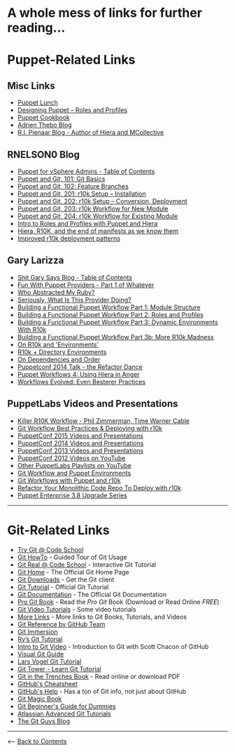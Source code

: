 
# A whole mess of links for further reading... #

# Puppet-Related Links #

## Misc Links ##
- [Puppet Lunch](http://puppetlunch.com/contents/)
- [Designing Puppet – Roles and Profiles](http://www.craigdunn.org/2012/05/239/)
- [Puppet Cookbook](http://www.puppetcookbook.com/)
- [Adrien Thebo Blog](http://somethingsinistral.net/blog/)
- [R.I. Pienaar Blog - Author of Hiera and MCollective](https://www.devco.net/)

## RNELSON0 Blog ##
- [Puppet for vSphere Admins - Table of Contents](http://rnelson0.com/puppet-for-vsphere-admins/)
- [Puppet and Git, 101: Git Basics](http://rnelson0.com/2014/05/05/puppet-and-git-101-git-basics/)
- [Puppet and Git, 102: Feature Branches](http://rnelson0.com/2014/05/12/puppet-and-git-102-feature-branches/)
- [Puppet and Git, 201: r10k Setup – Installation](http://rnelson0.com/2014/05/19/puppet-and-git-201-r10k-setup-installation/)
- [Puppet and Git, 202: r10k Setup – Conversion, Deployment](http://rnelson0.com/2014/05/26/puppet-and-git-202-r10k-setup-conversion-deployment/)
- [Puppet and Git, 203: r10k Workflow for New Module](http://rnelson0.com/2014/06/02/puppet-and-git-203-r10k-workflow-new-module/)
- [Puppet and Git, 204: r10k Workflow for Existing Module](http://rnelson0.com/2014/06/09/puppet-and-git-204-r10k-workflow-for-existing-module/)
- [Intro to Roles and Profiles with Puppet and Hiera](http://rnelson0.com/2014/07/14/intro-to-roles-and-profiles-with-puppet-and-hiera/)
- [Hiera, R10K, and the end of manifests as we know them](http://rnelson0.com/2014/07/21/hiera-r10k-and-the-end-of-manifests-as-we-know-them/)
- [Improved r10k deployment patterns](http://rnelson0.com/2015/04/15/improved-r10k-deployment-patterns/)

## Gary Larizza ##
- [Shit Gary Says Blog - Table of Contents](http://garylarizza.com/blog/categories/puppet/)
- [Fun With Puppet Providers - Part 1 of Whatever](http://garylarizza.com/blog/2013/11/25/fun-with-providers/)
- [Who Abstracted My Ruby?](http://garylarizza.com/blog/2013/11/26/fun-with-providers-part-2/)
- [Seriously, What Is This Provider Doing?](http://garylarizza.com/blog/2013/12/15/seriously-what-is-this-provider-doing/)
- [Building a Functional Puppet Workflow Part 1: Module Structure](http://garylarizza.com/blog/2014/02/17/puppet-workflow-part-1/)
- [Building a Functional Puppet Workflow Part 2: Roles and Profiles](http://garylarizza.com/blog/2014/02/17/puppet-workflow-part-2/)
- [Building a Functional Puppet Workflow Part 3: Dynamic Environments With R10k](http://garylarizza.com/blog/2014/02/18/puppet-workflow-part-3/)
- [Building a Functional Puppet Workflow Part 3b: More R10k Madness](http://garylarizza.com/blog/2014/03/07/puppet-workflow-part-3b/)
- [On R10k and 'Environments'](http://garylarizza.com/blog/2014/03/26/random-r10k-workflow-ideas/)
- [R10k + Directory Environments](http://garylarizza.com/blog/2014/08/31/r10k-plus-directory-environments/)
- [On Dependencies and Order](http://garylarizza.com/blog/2014/10/19/on-dependencies-and-order/)
- [Puppetconf 2014 Talk - the Refactor Dance](http://garylarizza.com/blog/2014/10/23/puppetconf-2014-talk/)
- [Puppet Workflows 4: Using Hiera in Anger](http://garylarizza.com/blog/2014/10/24/puppet-workflows-4-using-hiera-in-anger/)
- [Workflows Evolved: Even Besterer Practices](http://garylarizza.com/blog/2015/11/16/workflows-evolved-even-besterer-practices/)

## PuppetLabs Videos and Presentations ##
- [Killer R10K Workflow - Phil Zimmerman, Time Warner Cable](https://puppetlabs.com/presentations/killer-r10k-workflow-phil-zimmerman-time-warner-cable)
- [Git Workflow Best Practices & Deploying with r10k](https://puppetlabs.com/webinars/git-workflow-best-practices-deploying-r10k)
- [PuppetConf 2015 Videos and Presentations](https://puppetlabs.com/puppetconf-2015-videos-and-presentations)
- [PuppetConf 2014 Videos and Presentations](https://puppetlabs.com/puppetconf-2014-videos-and-presentations)
- [PuppetConf 2013 Videos and Presentations](https://puppetlabs.com/resources/puppetconf-2013)
- [PuppetConf 2012 Videos on YouTube](https://www.youtube.com/playlist?list=PLV86BgbREluVFB73Wwqp_tCbw5Z9TMLX1)
- [Other PuppetLabs Playlists on YouTube](https://www.youtube.com/user/PuppetLabsInc/playlists)
- [Git Workflow and Puppet Environments](https://puppetlabs.com/blog/git-workflow-and-puppet-environments)
- [Git Workflows with Puppet and r10k](https://puppetlabs.com/blog/git-workflows-puppet-and-r10k)
- [Refactor Your Monolithic Code Repo To Deploy with r10k](https://puppetlabs.com/blog/refactor-your-monolithic-code-repo-to-deploy-with-r10k)
- [Puppet Enterprise 3.8 Upgrade Series ](https://puppetlabs.com/puppet/whats-new/puppet-enterprise-3.8-upgrade-series)

---

# Git-Related Links #

- [Try Git @ Code School](http://try.github.io/)
- [Git HowTo](https://githowto.com/) - Guided Tour of Git Usage
- [Git Real @ Code School](http://gitreal.codeschool.com/) - Interactive Git Tutorial
- [Git Home](https://git-scm.com/) - The Official Git Home Page
- [Git Downloads](https://git-scm.com/downloads) - Get the Git client
- [Git Tutorial](https://git-scm.com/docs/gittutorial) - Official Git Tutorial
- [Git Documentation](https://git-scm.com/docs) - The Official Git Documentation
- [Pro Git Book](https://git-scm.com/book/) - Read the *Pro Git* Book (Download or Read Online *FREE*)
- [Git Video Tutorials](https://git-scm.com/videos) - Some video tutorials
- [More Links](https://git-scm.com/doc/ext) - More links to Git Books, Tutorials, and Videos
- [Git Reference by GitHub Team](http://gitref.org/)
- [Git Immersion](http://gitimmersion.com/)
- [Ry’s Git Tutorial](http://rypress.com/tutorials/git/)
- [Intro to Git Video](https://youtu.be/ZDR433b0HJY) - Introduction to Git with Scott Chacon of GitHub
- [Visual Git Guide](http://marklodato.github.io/visual-git-guide/index-en.html)
- [Lars Vogel Git Tutorial](http://www.vogella.com/tutorials/Git/article.html)
- [Git Tower - Learn Git Tutorial](https://www.git-tower.com/learn/)
- [Git in the Trenches Book](http://cbx33.github.io/gitt/intro.html) - Read online or download PDF
- [GitHub's Cheatsheet](https://training.github.com/kit/downloads/github-git-cheat-sheet.pdf)
- [GitHub's Help](https://help.github.com/) - Has a ton of Git info, not just about GitHub
- [Git Magic Book](http://www-cs-students.stanford.edu/~blynn/gitmagic/)
- [Git Beginner's Guide for Dummies](http://backlogtool.com/git-guide/en/)
- [Atlassian Advanced Git Tutorials](https://www.atlassian.com/git/tutorials/advanced-overview)
- [The Git Guys Blog](http://www.gitguys.com/)


---

<-- [Back to Contents](/README.md)

